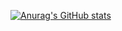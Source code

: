 [![Anurag's GitHub stats](https://github-readme-stats.vercel.app/api?username=aliyudindudu)](https://github.com/anuraghazra/github-readme-stats)
